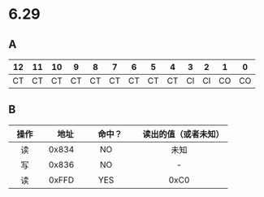 # 6.29

## A

12|11|10|9|8|7|6|5|4|3|2|1|0
-|-|-|-|-|-|-|-|-|-|-|-|-|
CT|CT|CT|CT|CT|CT|CT|CT|CT|CI|CI|CO|CO

## B

操作　|　地址　|　命中？　|　读出的值（或者未知）
:---:|:---:|:---:|:---:|
读 | 0x834 | NO|未知
写　| 0x836| NO | -
读 | 0xFFD | YES | 0xC0